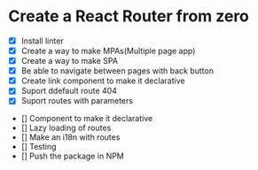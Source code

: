 # Create a React Router from zero

- [x] Install linter
- [x] Create a way to make MPAs(Multiple page app)
- [x] Create a way to make SPA
- [x] Be able to navigate between pages with back button
- [x] Create link component to make it declarative
- [x] Suport ddefault route 404
- [x] Suport routes with parameters
- [] Component to make it declarative
- [] Lazy loading of routes
- [] Make an i18n with routes
- [] Testing
- [] Push the package in NPM